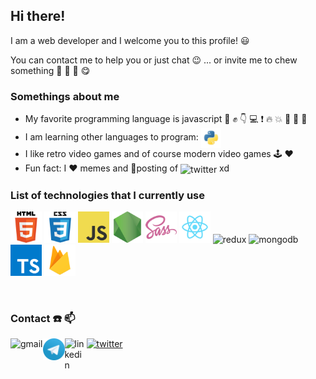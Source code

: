 ## Hi there!
I am a web developer and I welcome you to this profile! :smiley:

You can contact me to help you or just chat :wink: ...
or invite me to chew something :hamburger: :fries: :cup_with_straw:	 :yum:

### Somethings about me
+ My favorite programming language is javascript :muscle: :fist: :point_down: :computer: :exclamation: :fire: :boom: :fire_engine: :rotating_light: :fire_engine:
+ I am learning other languages to program: <img align="center" width="32px" src="https://raw.githubusercontent.com/github/explore/80688e429a7d4ef2fca1e82350fe8e3517d3494d/topics/python/python.png" alt="python"/> 
+ I like retro video games and of course modern video games :joystick: :hearts:		
+ Fun fact: I :hearts: memes and :shit:posting of <img align="center" width="24px" src="https://cdn.icon-icons.com/icons2/2018/PNG/512/network_social_twitter_icon_123618.png" alt="twitter"> xd




### List of technologies that I currently use 



<p align="left">
<img width="50px" src="https://raw.githubusercontent.com/github/explore/80688e429a7d4ef2fca1e82350fe8e3517d3494d/topics/html/html.png" alt="html">

<img width="50px" src="https://raw.githubusercontent.com/github/explore/80688e429a7d4ef2fca1e82350fe8e3517d3494d/topics/css/css.png" alt="css3">

<img width="50px" src="https://raw.githubusercontent.com/github/explore/80688e429a7d4ef2fca1e82350fe8e3517d3494d/topics/javascript/javascript.png" alt="javascript"/>

<img width="50px" src="https://raw.githubusercontent.com/github/explore/80688e429a7d4ef2fca1e82350fe8e3517d3494d/topics/nodejs/nodejs.png" alt="nodejs">

<img width="50px" src="https://raw.githubusercontent.com/github/explore/80688e429a7d4ef2fca1e82350fe8e3517d3494d/topics/sass/sass.png" alt="sass">

<img width="50px"  src="https://raw.githubusercontent.com/github/explore/80688e429a7d4ef2fca1e82350fe8e3517d3494d/topics/react/react.png" alt="react"/>

<img width="50px" src="https://cdn.iconscout.com/icon/free/png-64/redux-283024.png" alt="redux">

<img width="50px" src="https://cdn.iconscout.com/icon/free/png-64/mongodb-3-1175138.png" alt="mongodb">

<img width="50px" src="https://raw.githubusercontent.com/github/explore/80688e429a7d4ef2fca1e82350fe8e3517d3494d/topics/typescript/typescript.png" alt="typescript">

<img width="50px" src="https://raw.githubusercontent.com/github/explore/80688e429a7d4ef2fca1e82350fe8e3517d3494d/topics/firebase/firebase.png" alt="firebase">
</p>

<br/>

### Contact :phone: :mailbox:
<p aling="center">

[<img height="40px" align="left" src="https://upload.wikimedia.org/wikipedia/commons/8/8c/Gmail_Icon_%282013-2020%29.svg" alt="gmail"/>](mailto://rafajos9@gmail.com)  

[<img width="35px" align="left" src="https://raw.githubusercontent.com/github/explore/80688e429a7d4ef2fca1e82350fe8e3517d3494d/topics/telegram/telegram.png" alt="telegram"/>](https://t.me/Rufi512)

[<img width="35px" align="left" src="https://upload.wikimedia.org/wikipedia/commons/thumb/c/ca/LinkedIn_logo_initials.png/240px-LinkedIn_logo_initials.png" alt="linkedin"/>](https://www.linkedin.com/in/rafael-amaya-4520051a9/)

[<img width="35px" aling="left" src="https://cdn.icon-icons.com/icons2/2018/PNG/512/network_social_twitter_icon_123618.png" alt="twitter"/>](https://twitter.com/rufi512)

</p>

